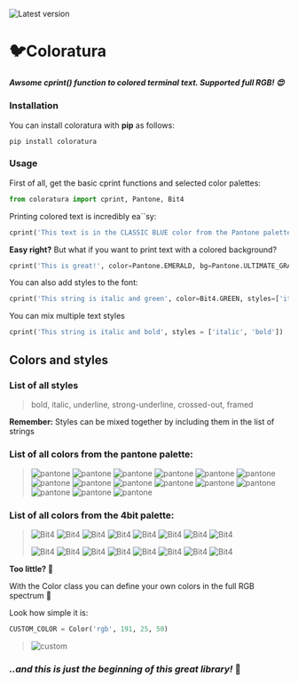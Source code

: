 ![Latest version](https://img.shields.io/pypi/v/coloratura?color=%23f6d155&label=version&style=flat-square)

# 🐦Coloratura

##### Awsome **cprint()** function to colored terminal text. Supported full RGB! 😍

### Installation

You can install coloratura with **pip** as follows:

```
pip install coloratura
```

### Usage

First of all, get the basic cprint functions and selected color palettes:

```python
from coloratura import cprint, Pantone, Bit4
```

Printing colored text is incredibly ea``sy:

```python
cprint('This text is in the CLASSIC BLUE color from the Pantone palette', color=Pantone.CLASSIC_BLUE)
```

**Easy right?**
But what if you want to print text with a colored background?

```python
cprint('This is great!', color=Pantone.EMERALD, bg=Pantone.ULTIMATE_GRAY)
```

You can also add styles to the font:

```python
cprint('This string is italic and green', color=Bit4.GREEN, styles=['italic'])
```

You can mix multiple text styles

```python
cprint('This string is italic and bold', styles = ['italic', 'bold'])
```

## Colors and styles

### List of all styles

> bold, italic, underline, strong-underline, crossed-out, framed

**Remember:** Styles can be mixed together by including them in the list of strings

### List of all colors from the pantone palette:

> ![pantone](https://img.shields.io/badge/-VERY__PERI-6868ac?style=flat-square&label=2022)
> ![pantone](https://img.shields.io/badge/-ILLUMINATING-f5df4d?style=flat-square&label=2021)
> ![pantone](https://img.shields.io/badge/-ULTIMATE__GRAY-97999b?style=flat-square&label=2021)
> ![pantone](https://img.shields.io/badge/-CLASSIC__BLUE-0f4c81?style=flat-square&label=2020)
> ![pantone](https://img.shields.io/badge/-LIVING__CORAL-ff6f61?style=flat-square&label=2019)
> ![pantone](https://img.shields.io/badge/-ULTRA__VIOLET-5f4b8b?style=flat-square&label=2018)
> ![pantone](https://img.shields.io/badge/-GREENERY-88b04b?style=flat-square&label=2017)
> ![pantone](https://img.shields.io/badge/-ROSE__QUARTZ-f7cac9?style=flat-square&label=2016)
> ![pantone](https://img.shields.io/badge/-SERENITY-92a8d1?style=flat-square&label=2016)
> ![pantone](https://img.shields.io/badge/-MARSALA-955251?style=flat-square&label=2015)
> ![pantone](https://img.shields.io/badge/-RADIANT__ORCHID-b565a1?style=flat-square&label=2014)
> ![pantone](https://img.shields.io/badge/-TURQUOISE-45b5aa?style=flat-square&label=2010)
> ![pantone](https://img.shields.io/badge/-EMERALD-009b77?style=flat-square&label=2013)
> ![pantone](https://img.shields.io/badge/-TANGERINE__TANGO-e34f33?style=flat-square&label=2012)
> ![pantone](https://img.shields.io/badge/-HONEYSUCKLE-d85a7b?style=flat-square&label=2011)

### List of all colors from the 4bit palette:

> ![Bit4](https://img.shields.io/badge/-BLACK-0c0c0c?style=flat-square)
> ![Bit4](https://img.shields.io/badge/-RED-aa0000?style=flat-square)
> ![Bit4](https://img.shields.io/badge/-GREEN-00aa00?style=flat-square)
> ![Bit4](https://img.shields.io/badge/-YELLOW-aa5500?style=flat-square)
> ![Bit4](https://img.shields.io/badge/-BLUE-0000aa?style=flat-square)
> ![Bit4](https://img.shields.io/badge/-MAGENTA-aa00aa?style=flat-square)
> ![Bit4](https://img.shields.io/badge/-CYAN-00aaaa?style=flat-square)
> ![Bit4](https://img.shields.io/badge/-WHITE-f0f0f0?style=flat-square)
>
> ![Bit4](https://img.shields.io/badge/-BRIGHT__BLACK-555555?style=flat-square)
> ![Bit4](https://img.shields.io/badge/-BRIGHT__RED-ff5555?style=flat-square)
> ![Bit4](https://img.shields.io/badge/-BRIGHT__GREEN-55ff55?style=flat-square)
> ![Bit4](https://img.shields.io/badge/-BRIGHT__YELLOW-ffff55?style=flat-square)
> ![Bit4](https://img.shields.io/badge/-BRIGHT__BLUE-5555ff?style=flat-square)
> ![Bit4](https://img.shields.io/badge/-BRIGHT__MAGENTA-ff55ff?style=flat-square)
> ![Bit4](https://img.shields.io/badge/-BRIGHT__CYAN-55ffff?style=flat-square)
> ![Bit4](https://img.shields.io/badge/-BRIGHT__WHITE-ffffff?style=flat-square)

**Too little? 🤔**

With the Color class you can define your own colors in the full RGB spectrum 🤯

Look how simple it is:

```python
CUSTOM_COLOR = Color('rgb', 191, 25, 50)
```
> ![custom](https://img.shields.io/badge/-CUSTOM__COLOR-bf1932?style=flat-square)


### *..and this is just the beginning of this great library!* 💚
